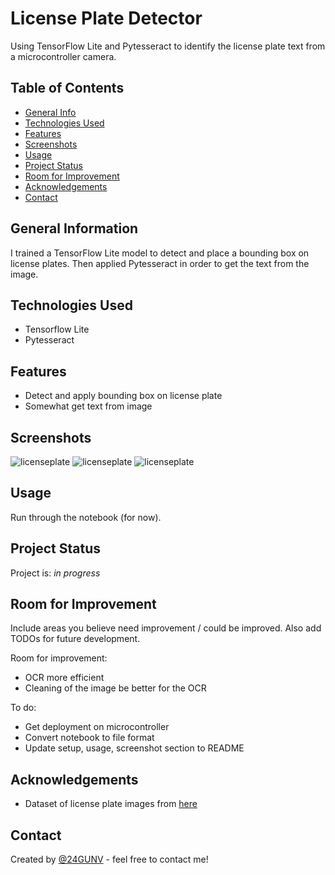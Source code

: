 # License Plate Detector

Using TensorFlow Lite and Pytesseract to identify the license plate text from a microcontroller camera.

## Table of Contents
- [General Info](#general-information)
- [Technologies Used](#technologies-used)
- [Features](#features)
- [Screenshots](#screenshots)
- [Usage](#usage)
- [Project Status](#project-status)
- [Room for Improvement](#room-for-improvement)
- [Acknowledgements](#acknowledgements)
- [Contact](#contact)

## General Information

I trained a TensorFlow Lite model to detect and place a bounding box on license plates. Then applied Pytesseract in order to get the text from the image.

## Technologies Used

- Tensorflow Lite
- Pytesseract

## Features

- Detect and apply bounding box on license plate
- Somewhat get text from image

## Screenshots

![licenseplate](https://github.com/24GUNV/LicensePlateDetector/assets/38719890/4a6a9d7c-f067-40d3-b5d8-87701b8eb841)
![licenseplate](https://github.com/24GUNV/LicensePlateDetector/assets/38719890/b5a26af9-468d-4fae-a474-d2f729950ad9)
![licenseplate](https://github.com/24GUNV/LicensePlateDetector/assets/38719890/aa564a0b-8f5e-4b01-ab21-22d4be32ed74)

## Usage

Run through the notebook (for now).

## Project Status

Project is: _in progress_

## Room for Improvement

Include areas you believe need improvement / could be improved. Also add TODOs for future development.

Room for improvement:
- OCR more efficient
- Cleaning of the image be better for the OCR

To do:
- Get deployment on microcontroller
- Convert notebook to file format
- Update setup, usage, screenshot section to README

## Acknowledgements

- Dataset of license plate images from [here](https://www.kaggle.com/datasets/andrewmvd/car-plate-detection?resource=download)

## Contact

Created by [@24GUNV](https://github.com/24GUNV) - feel free to contact me!
